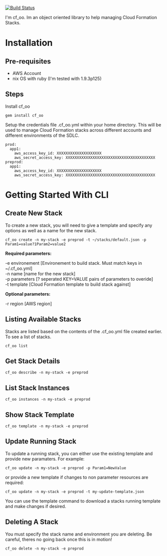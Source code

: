 
[![Build Status](http://travis-ci.org/brettweavnet/cf_oo.png)](http://travis-ci.org/brettweavnet/cf_oo)

I'm cf\_oo.  Im an object oriented library to help managing Cloud Formation Stacks.

Installation
============

Pre-requisites
--------------

* AWS Account
* nix OS with ruby (I'm tested with 1.9.3p125)

Steps
-----

Install cf\_oo

```
gem install cf_oo
```  

Setup the credentials file .cf_oo.yml within your home directory.  This will be used to manage Cloud Formation stacks across different accounts and different environments of the SDLC.

```
prod:
  app1:
    aws_access_key_id: XXXXXXXXXXXXXXXXXXXX
    aws_secret_access_key: XXXXXXXXXXXXXXXXXXXXXXXXXXXXXXXXXXXXXXXX
preprod:
  app1:
    aws_access_key_id: XXXXXXXXXXXXXXXXXXXX
    aws_secret_access_key: XXXXXXXXXXXXXXXXXXXXXXXXXXXXXXXXXXXXXXXX
```

Getting Started With CLI
========================

Create New Stack
----------------

To create a new stack, you will need to give a template and specify any options as well as a name for the new stack.

```
cf_oo create -n my-stack -e preprod -t ~/stacks/default.json -p Param1=value?1Param2=value2
```

**Required parameters:**

-e environement [Environement to build stack.  Must match keys in ~/.cf_oo.yml]  
-n name [name for the new stack]  
-p parameters [? seperated KEY=VALUE pairs of parameters to overide]  
-t template [Cloud Formation template to build stack against]  

**Optional parameters:**

-r region [AWS region]  

Listing Available Stacks
------------------------

Stacks are listed based on the contents of the .cf_oo.yml file created earlier.  To see a list of stacks.

```
cf_oo list
```

Get Stack Details
-----------------

```
cf_oo describe -n my-stack -e preprod
```

List Stack Instances
--------------------

```
cf_oo instances -n my-stack -e preprod
```

Show Stack Template
-------------------

```
cf_oo template -n my-stack -e preprod
```

Update Running Stack
--------------------

To update a running stack, you can either use the existing template and provide new paramaters.  For example:

```
cf_oo update -n my-stack -e preprod -p Param1=NewValue
```

or provide a new template if changes to non parameter resources are required:

```
cf_oo update -n my-stack -e preprod -t my-update-template.json
```

You can use the template command to download a stacks running template and make changes if desired.

Deleting A Stack
----------------

You must specify the stack name and environment you are deleting.  Be careful, theres no going back once this is in motion!

```
cf_oo delete -n my-stack -e preprod
```
